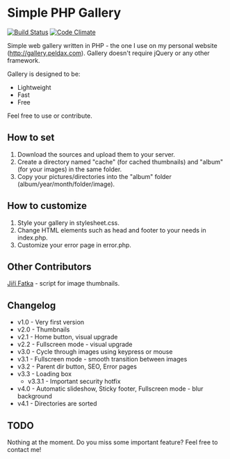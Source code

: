 # Simple PHP Gallery

[![Build Status](https://travis-ci.org/peldax/SimplePHPGallery.svg?branch=master)](https://travis-ci.org/peldax/SimplePHPGallery) [![Code Climate](https://codeclimate.com/repos/56b07ac62b93c0482f0011b9/badges/11560b247c74de3bbc1f/gpa.svg)](https://codeclimate.com/repos/56b07ac62b93c0482f0011b9/feed)

Simple web gallery written in PHP - the one I use on my personal website (http://gallery.peldax.com).
Gallery doesn't require jQuery or any other framework.

Gallery is designed to be:

* Lightweight
* Fast
* Free

Feel free to use or contribute.

## How to set

1. Download the sources and upload them to your server.
2. Create a directory named "cache" (for cached thumbnails) and "album" (for your images) in the same folder.
3. Copy your pictures/directories into the "album" folder (album/year/month/folder/image).

## How to customize

1. Style your gallery in stylesheet.css.
2. Change HTML elements such as head and footer to your needs in index.php.
3. Customize your error page in error.php.

## Other Contributors

[Jiří Fatka](https://github.com/NTSFka) - script for image thumbnails.

## Changelog

* v1.0 - Very first version
* v2.0 - Thumbnails
* v2.1 - Home button, visual upgrade
* v2.2 - Fullscreen mode - visual upgrade
* v3.0 - Cycle through images using keypress or mouse
* v3.1 - Fullscreen mode - smooth transition between images
* v3.2 - Parent dir button, SEO, Error pages
* v3.3 - Loading box
    - v3.3.1 - Important security hotfix
* v4.0 - Automatic slideshow, Sticky footer, Fullscreen mode - blur background
* v4.1 - Directories are sorted

## TODO

Nothing at the moment.
Do you miss some important feature? Feel free to contact me!
